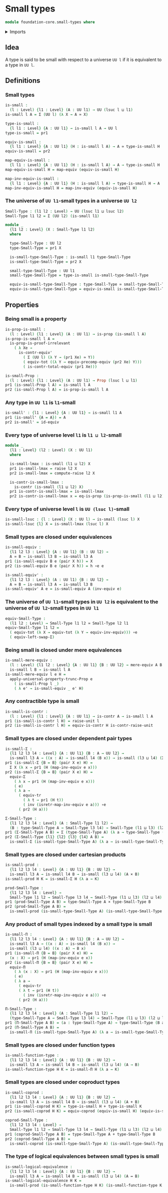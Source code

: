 # Small types

```agda
module foundation-core.small-types where
```

<details><summary>Imports</summary>

```agda
open import foundation.dependent-pair-types
open import foundation.equivalences
open import foundation.functoriality-coproduct-types
open import foundation.functoriality-dependent-function-types
open import foundation.identity-types
open import foundation.mere-equivalences
open import foundation.propositional-truncations
open import foundation.raising-universe-levels
open import foundation.type-arithmetic-dependent-pair-types
open import foundation.unit-type
open import foundation.univalence
open import foundation.universe-levels

open import foundation-core.cartesian-product-types
open import foundation-core.contractible-types
open import foundation-core.coproduct-types
open import foundation-core.functoriality-dependent-pair-types
open import foundation-core.logical-equivalences
open import foundation-core.propositions
```

</details>

## Idea

A type is said to be small with respect to a universe `UU l` if it is equivalent
to a type in `UU l`.

## Definitions

### Small types

```agda
is-small :
  (l : Level) {l1 : Level} (A : UU l1) → UU (lsuc l ⊔ l1)
is-small l A = Σ (UU l) (λ X → A ≃ X)

type-is-small :
  {l l1 : Level} {A : UU l1} → is-small l A → UU l
type-is-small = pr1

equiv-is-small :
  {l l1 : Level} {A : UU l1} (H : is-small l A) → A ≃ type-is-small H
equiv-is-small = pr2

map-equiv-is-small :
  {l l1 : Level} {A : UU l1} (H : is-small l A) → A → type-is-small H
map-equiv-is-small H = map-equiv (equiv-is-small H)

map-inv-equiv-is-small :
  {l l1 : Level} {A : UU l1} (H : is-small l A) → type-is-small H → A
map-inv-equiv-is-small H = map-inv-equiv (equiv-is-small H)
```

### The universe of `UU l1`-small types in a universe `UU l2`

```agda
Small-Type : (l1 l2 : Level) → UU (lsuc l1 ⊔ lsuc l2)
Small-Type l1 l2 = Σ (UU l2) (is-small l1)

module _
  {l1 l2 : Level} (X : Small-Type l1 l2)
  where

  type-Small-Type : UU l2
  type-Small-Type = pr1 X

  is-small-type-Small-Type : is-small l1 type-Small-Type
  is-small-type-Small-Type = pr2 X

  small-type-Small-Type : UU l1
  small-type-Small-Type = type-is-small is-small-type-Small-Type

  equiv-is-small-type-Small-Type : type-Small-Type ≃ small-type-Small-Type
  equiv-is-small-type-Small-Type = equiv-is-small is-small-type-Small-Type
```

## Properties

### Being small is a property

```agda
is-prop-is-small :
  (l : Level) {l1 : Level} (A : UU l1) → is-prop (is-small l A)
is-prop-is-small l A =
  is-prop-is-proof-irrelevant
    ( λ Xe →
      is-contr-equiv'
        ( Σ (UU l) (λ Y → (pr1 Xe) ≃ Y))
        ( equiv-tot ((λ Y → equiv-precomp-equiv (pr2 Xe) Y)))
        ( is-contr-total-equiv (pr1 Xe)))

is-small-Prop :
  (l : Level) {l1 : Level} (A : UU l1) → Prop (lsuc l ⊔ l1)
pr1 (is-small-Prop l A) = is-small l A
pr2 (is-small-Prop l A) = is-prop-is-small l A
```

### Any type in `UU l1` is `l1`-small

```agda
is-small' : {l1 : Level} {A : UU l1} → is-small l1 A
pr1 (is-small' {A = A}) = A
pr2 is-small' = id-equiv
```

### Every type of universe level `l1` is `l1 ⊔ l2`-small

```agda
module _
  {l1 : Level} (l2 : Level) (X : UU l1)
  where

  is-small-lmax : is-small (l1 ⊔ l2) X
  pr1 is-small-lmax = raise l2 X
  pr2 is-small-lmax = compute-raise l2 X

  is-contr-is-small-lmax :
    is-contr (is-small (l1 ⊔ l2) X)
  pr1 is-contr-is-small-lmax = is-small-lmax
  pr2 is-contr-is-small-lmax x = eq-is-prop (is-prop-is-small (l1 ⊔ l2) X)
```

### Every type of universe level `l` is `UU (lsuc l)`-small

```agda
is-small-lsuc : {l : Level} (X : UU l) → is-small (lsuc l) X
is-small-lsuc {l} X = is-small-lmax (lsuc l) X
```

### Small types are closed under equivalences

```agda
is-small-equiv :
  {l1 l2 l3 : Level} {A : UU l1} (B : UU l2) →
  A ≃ B → is-small l3 B → is-small l3 A
pr1 (is-small-equiv B e (pair X h)) = X
pr2 (is-small-equiv B e (pair X h)) = h ∘e e

is-small-equiv' :
  {l1 l2 l3 : Level} (A : UU l1) {B : UU l2} →
  A ≃ B → is-small l3 A → is-small l3 B
is-small-equiv' A e = is-small-equiv A (inv-equiv e)
```

### The universe of `UU l1`-small types in `UU l2` is equivalent to the universe of `UU l2`-small types in `UU l1`

```agda
equiv-Small-Type :
  (l1 l2 : Level) → Small-Type l1 l2 ≃ Small-Type l2 l1
equiv-Small-Type l1 l2 =
  ( equiv-tot (λ X → equiv-tot (λ Y → equiv-inv-equiv))) ∘e
  ( equiv-left-swap-Σ)
```

### Being small is closed under mere equivalences

```agda
is-small-mere-equiv :
  (l : Level) {l1 l2 : Level} {A : UU l1} {B : UU l2} → mere-equiv A B →
  is-small l B → is-small l A
is-small-mere-equiv l e H =
  apply-universal-property-trunc-Prop e
    ( is-small-Prop l _)
    ( λ e' → is-small-equiv _ e' H)
```

### Any contractible type is small

```agda
is-small-is-contr :
  (l : Level) {l1 : Level} {A : UU l1} → is-contr A → is-small l A
pr1 (is-small-is-contr l H) = raise-unit l
pr2 (is-small-is-contr l H) = equiv-is-contr H is-contr-raise-unit
```

### Small types are closed under dependent pair types

```agda
is-small-Σ :
  {l1 l2 l3 l4 : Level} {A : UU l1} {B : A → UU l2} →
  is-small l3 A → ((x : A) → is-small l4 (B x)) → is-small (l3 ⊔ l4) (Σ A B)
pr1 (is-small-Σ {B = B} (pair X e) H) =
  Σ X (λ x → pr1 (H (map-inv-equiv e x)))
pr2 (is-small-Σ {B = B} (pair X e) H) =
  equiv-Σ
    ( λ x → pr1 (H (map-inv-equiv e x)))
    ( e)
    ( λ a →
      ( equiv-tr
        ( λ t → pr1 (H t))
        ( inv (isretr-map-inv-equiv e a))) ∘e
      ( pr2 (H a)))

Σ-Small-Type :
  {l1 l2 l3 l4 : Level} (A : Small-Type l1 l2) →
  (B : type-Small-Type A → Small-Type l3 l4) → Small-Type (l1 ⊔ l3) (l2 ⊔ l4)
pr1 (Σ-Small-Type A B) = Σ (type-Small-Type A) (λ a → type-Small-Type (B a))
pr2 (Σ-Small-Type {l1} {l2} {l3} {l4} A B) =
  is-small-Σ (is-small-type-Small-Type A) (λ a → is-small-type-Small-Type (B a))
```

### Small types are closed under cartesian products

```agda
is-small-prod :
  {l1 l2 l3 l4 : Level} {A : UU l1} {B : UU l2} →
  is-small l3 A → is-small l4 B → is-small (l3 ⊔ l4) (A × B)
is-small-prod H K = is-small-Σ H (λ a → K)

prod-Small-Type :
  {l1 l2 l3 l4 : Level} →
  Small-Type l1 l2 → Small-Type l3 l4 → Small-Type (l1 ⊔ l3) (l2 ⊔ l4)
pr1 (prod-Small-Type A B) = type-Small-Type A × type-Small-Type B
pr2 (prod-Small-Type A B) =
  is-small-prod (is-small-type-Small-Type A) (is-small-type-Small-Type B)
```

### Any product of small types indexed by a small type is small

```agda
is-small-Π :
  {l1 l2 l3 l4 : Level} {A : UU l1} {B : A → UU l2} →
  is-small l3 A → ((x : A) → is-small l4 (B x)) →
  is-small (l3 ⊔ l4) ((x : A) → B x)
pr1 (is-small-Π {B = B} (pair X e) H) =
  (x : X) → pr1 (H (map-inv-equiv e x))
pr2 (is-small-Π {B = B} (pair X e) H) =
  equiv-Π
    ( λ (x : X) → pr1 (H (map-inv-equiv e x)))
    ( e)
    ( λ a →
      ( equiv-tr
      ( λ t → pr1 (H t))
        ( inv (isretr-map-inv-equiv e a))) ∘e
      ( pr2 (H a)))

Π-Small-Type :
  {l1 l2 l3 l4 : Level} (A : Small-Type l1 l2) →
  (type-Small-Type A → Small-Type l3 l4) → Small-Type (l1 ⊔ l3) (l2 ⊔ l4)
pr1 (Π-Small-Type A B) = (a : type-Small-Type A) → type-Small-Type (B a)
pr2 (Π-Small-Type A B) =
  is-small-Π (is-small-type-Small-Type A) (λ a → is-small-type-Small-Type (B a))
```

### Small types are closed under function types

```agda
is-small-function-type :
  {l1 l2 l3 l4 : Level} {A : UU l1} {B : UU l2} →
  is-small l3 A → is-small l4 B → is-small (l3 ⊔ l4) (A → B)
is-small-function-type H K = is-small-Π H (λ a → K)
```

### Small types are closed under coproduct types

```agda
is-small-coprod :
  {l1 l2 l3 l4 : Level} {A : UU l1} {B : UU l2} →
  is-small l3 A → is-small l4 B → is-small (l3 ⊔ l4) (A + B)
pr1 (is-small-coprod H K) = type-is-small H + type-is-small K
pr2 (is-small-coprod H K) = equiv-coprod (equiv-is-small H) (equiv-is-small K)

coprod-Small-Type :
  {l1 l2 l3 l4 : Level} →
  Small-Type l1 l2 → Small-Type l3 l4 → Small-Type (l1 ⊔ l3) (l2 ⊔ l4)
pr1 (coprod-Small-Type A B) = type-Small-Type A + type-Small-Type B
pr2 (coprod-Small-Type A B) =
  is-small-coprod (is-small-type-Small-Type A) (is-small-type-Small-Type B)
```

### The type of logical equivalences between small types is small

```agda
is-small-logical-equivalence :
  {l1 l2 l3 l4 : Level} {A : UU l1} {B : UU l2} →
  is-small l3 A → is-small l4 B → is-small (l3 ⊔ l4) (A ↔ B)
is-small-logical-equivalence H K =
  is-small-prod (is-small-function-type H K) (is-small-function-type K H)
```
